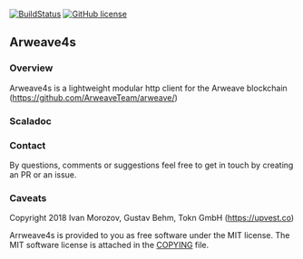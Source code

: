 


[![BuildStatus](https://circleci.com/gh/toknapp/arweave4s.svg?style=svg)](https://circleci.com/gh/toknapp/arweave4s)
[![GitHub license](https://img.shields.io/badge/license-MIT-blue.svg)](https://raw.githubusercontent.com/toknapp/arweave4s/develop/COPYING)

## Arweave4s

### Overview

Arweave4s is a lightweight modular http client for the Arweave blockchain (https://github.com/ArweaveTeam/arweave/)

### Scaladoc


### Contact

By questions, comments or suggestions feel free to get in touch by creating an PR or an issue.


### Caveats

Copyright 2018 Ivan Morozov, Gustav Behm, Tokn GmbH (https://upvest.co)

Arrweave4s is provided to you as free software under the MIT license.
The MIT software license is attached in the [COPYING](COPYING) file.